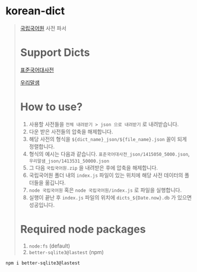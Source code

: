 # korean-dict
> [국립국어원](https://www.korean.go.kr/) 사전 파서
>
> # Support Dicts
> [표준국어대사전](https://stdict.korean.go.kr/)
>
> [우리말샘](https://opendict.korean.go.kr/)
>
> # How to use?
> 1. 사용할 사전들을 `전체 내려받기 > json 으로 내려받기` 로 내려받습니다.
> 2. 다운 받은 사전들의 압축을 해제합니다.
> 3. 해당 사전의 형식을 `${dict_name}_json/${file_name}.json` 꼴이 되게 정렬합니다.
> 4. 형식의 예시는 다음과 같습니다. `표준국어대사전_json/1415050_5000.json`, `우리말샘_json/1413531_50000.json`
> 5. 그 다음 `국립국어원.zip` 을 내려받은 후에 압축을 해제합니다.
> 6. 국립국어원 폴더 내의 `index.js` 파일이 있는 위치에 해당 사전 데이터의 폴더들을 옮깁니다.
> 7. `node 국립국어원` 혹은 `node 국립국어원/index.js` 로 파일을 실행합니다.
> 8. 실행이 끝난 후 `index.js` 파일의 위치에 `dicts_${Date.now}.db` 가 있으면 성공입니다.
>
> # Required node packages
> 1. `node:fs` (default)
> 2. `better-sqlite3@lastest` (npm)
  ```bash
npm i better-sqlite3@lastest
  ```
